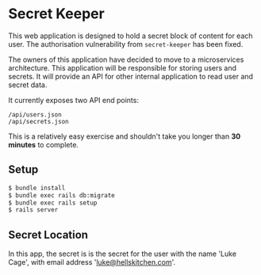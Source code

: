 # Secret Keeper

This web application is designed to hold a secret block of content for each
user. The authorisation vulnerability from `secret-keeper` has been fixed.

The owners of this application have decided to move to a microservices
architecture. This application will be responsible for storing users and
secrets. It will provide an API for other internal application to read user and
secret data.

It currently exposes two API end points:

```
/api/users.json
/api/secrets.json
```

This is a relatively easy exercise and shouldn't take you longer than **30
minutes** to complete.

## Setup

~~~bash
$ bundle install
$ bundle exec rails db:migrate
$ bundle exec rails setup
$ rails server
~~~

## Secret Location

In this app, the secret is is the secret for the user with the name 'Luke Cage',
with email address 'luke@hellskitchen.com'.
